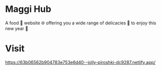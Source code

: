 # Maggi Hub
A food 🍱 website 🌐 offering you a wide range of delicacies 🍡 to enjoy this new year 🎉

# Visit
https://63b06562b904783e753e6d40--jolly-piroshki-dc9287.netlify.app/


